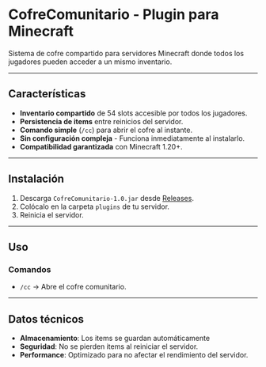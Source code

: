 # CofreComunitario - Plugin para Minecraft  

Sistema de cofre compartido para servidores Minecraft donde todos los jugadores pueden acceder a un mismo inventario.  

---  

## Características  
- **Inventario compartido** de 54 slots accesible por todos los jugadores.  
- **Persistencia de items** entre reinicios del servidor.  
- **Comando simple** (`/cc`) para abrir el cofre al instante.  
- **Sin configuración compleja** - Funciona inmediatamente al instalarlo.  
- **Compatibilidad garantizada** con Minecraft 1.20+.  

---  

## Instalación  
1. Descarga `CofreComunitario-1.0.jar` desde [Releases](https://github.com/EnriqueCazun/CofreComunitario/releases).  
2. Colócalo en la carpeta `plugins` de tu servidor.  
3. Reinicia el servidor.  

---  

## Uso  
### Comandos  
- `/cc` → Abre el cofre comunitario.  

---  

## Datos técnicos  
- **Almacenamiento**: Los items se guardan automáticamente
- **Seguridad**: No se pierden items al reiniciar el servidor.  
- **Performance**: Optimizado para no afectar el rendimiento del servidor. 
